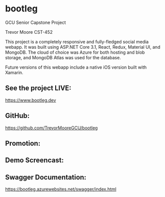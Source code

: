 # bootleg
GCU Senior Capstone Project

Trevor Moore
CST-452

This project is a completely responsive and fully-fledged social media webapp.
It was built using ASP.NET Core 3.1, React, Redux, Material UI, and MongoDB.
The cloud of choice was Azure for both hosting and blob storage, and MongoDB Atlas was used for the database.

Future versions of this webapp include a native iOS version built with Xamarin.

## See the project LIVE:
https://www.bootleg.dev

## GitHub:
https://github.com/TrevorMooreGCU/bootleg

## Promotion:


## Demo Screencast:


## Swagger Documentation:
https://bootleg.azurewebsites.net/swagger/index.html
